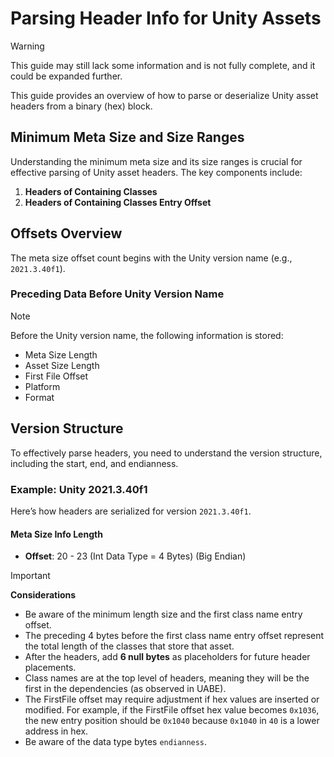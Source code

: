 # Parsing Header Info for Unity Assets

> [!Warning]
> This guide may still lack some information and is not fully complete, and it could be expanded further.

This guide provides an overview of how to parse or deserialize Unity asset headers from a binary (hex) block.

## Minimum Meta Size and Size Ranges

Understanding the minimum meta size and its size ranges is crucial for effective parsing of Unity asset headers. The key components include:

1. **Headers of Containing Classes**
2. **Headers of Containing Classes Entry Offset**

## Offsets Overview

The meta size offset count begins with the Unity version name (e.g., `2021.3.40f1`).

### Preceding Data Before Unity Version Name

> [!Note] 
> Before the Unity version name, the following information is stored:
> - Meta Size Length
> - Asset Size Length
> - First File Offset
> - Platform
> - Format

## Version Structure

To effectively parse headers, you need to understand the version structure, including the start, end, and endianness.

### Example: Unity 2021.3.40f1

Here’s how headers are serialized for version `2021.3.40f1`.

#### Meta Size Info Length

- **Offset**: 20 - 23 (Int Data Type = 4 Bytes) (Big Endian)

> [!Important]
> **Considerations**
> - Be aware of the minimum length size and the first class name entry offset.
> - The preceding 4 bytes before the first class name entry offset represent the total length of the classes that store that asset.
> - After the headers, add **6 null bytes** as placeholders for future header placements.
> - Class names are at the top level of headers, meaning they will be the first in the dependencies (as observed in UABE).
> - The FirstFile offset may require adjustment if hex values are inserted or modified. For example, if the FirstFile offset hex value becomes `0x1036`, the new entry position should be `0x1040` because `0x1040` in `40` is a lower address in hex.
> - Be aware of the data type bytes `endianness`.
